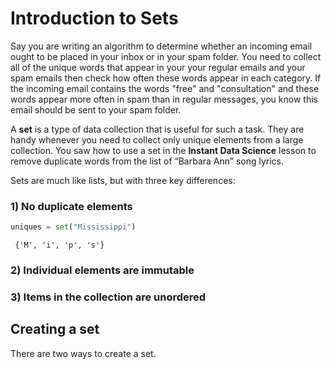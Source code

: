 # Introduction to Sets

Say you are writing an algorithm to determine whether an incoming email ought to be placed in your inbox or in your spam folder. You need to collect all of the unique words that appear in your your regular emails and your spam emails then check how often these words appear in each category. If the incoming email contains the words "free" and "consultation" and these words appear more often in spam than in regular messages, you know this email should be sent to your spam folder.

A **set** is a type of data collection that is useful for such a task. They are handy whenever you need to collect only unique elements from a large collection. You saw how to use a set in the **Instant Data Science** lesson to remove duplicate words from the list of “Barbara Ann” song lyrics.

Sets are much like lists, but with three key differences:


### 1) No duplicate elements

```python
uniques = set("Mississippi")
```

     {'M', 'i', 'p', 's'}



### 2) Individual elements are immutable

### 3) Items in the collection are unordered


## Creating a set

There are two ways to create a set.

